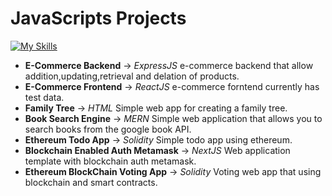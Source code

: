 # JavaScripts Projects

[![My Skills](https://skillicons.dev/icons?i=js,html,css,d3,express,mongodb,react,solidity,nestjs)](https://skillicons.dev)

* **E-Commerce Backend** -> *ExpressJS* e-commerce backend that allow addition,updating,retrieval and delation of products. 
* **E-Commerce Frontend** -> *ReactJS* e-commerce forntend currently has test data.  
* **Family Tree** -> *HTML* Simple web app for creating a family tree.
* **Book Search Engine** -> *MERN* Simple web application that allows you to search books from the google book API.
* **Ethereum Todo App** -> *Solidity* Simple todo app using ethereum.
* **Blockchain Enabled Auth Metamask** -> *NextJS* Web application template with blockchain auth metamask. 
* **Ethereum BlockChain Voting App** -> *Solidity* Voting web app that using blockchain and smart contracts.  
